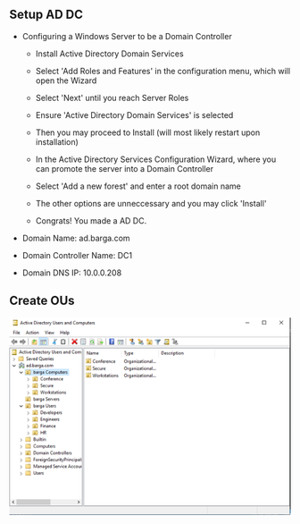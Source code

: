 ## Setup AD DC

- Configuring a Windows Server to be a Domain Controller
  - Install Active Directory Domain Services
  - Select 'Add Roles and Features' in the configuration menu, which will open the Wizard
  - Select 'Next' until you reach Server Roles
  - Ensure 'Active Directory Domain Services' is selected
  - Then you may proceed to Install (will most likely restart upon installation)
 
  - In the Active Directory Services Configuration Wizard, where you can promote the server into a Domain Controller
  - Select 'Add a new forest' and enter a root domain name
  - The other options are unneccessary and you may click 'Install'
  - Congrats! You made a AD DC.

- Domain Name: ad.barga.com
- Domain Controller Name: DC1
- Domain DNS IP: 10.0.0.208

## Create OUs

![ous](images/ou.png)

